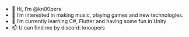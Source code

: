 - 👋 Hi, I’m @kn00pers
- 👀 I’m interested in making music, playing games and new technologies.
- 🌱 I’m currently learning C#, Flutter and having some fun in Unity
- 📫 U can find me by discord: knoopers


